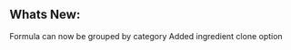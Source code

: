 Whats New:
----------------------
Formula can now be grouped by category
Added ingredient clone option
